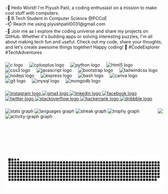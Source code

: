 <p align="left">-👋 Hello World! I'm Piyush Patil, a coding enthusiast on a mission to make cool stuff with computers.<br>-🌱 B.Tech Student in Computer Science @PCCoE<br>-📫 Reach me using piyushpatil0031@gmail.com<br>-🚀 Join me as I explore the coding universe and share my projects on GitHub. Whether it's building apps or solving interesting puzzles, I'm all about making tech fun and useful. Check out my code, share your thoughts, and let's create awesome things together! Happy coding! 🌟 #CodeExplorer #TechAdventures</p>


###

<div align="left">
  <img src="https://cdn.jsdelivr.net/gh/devicons/devicon/icons/c/c-original.svg" height="40" alt="c logo"  />
  <img width="12" />
  <img src="https://cdn.jsdelivr.net/gh/devicons/devicon/icons/cplusplus/cplusplus-original.svg" height="40" alt="cplusplus logo"  />
  <img width="12" />
  <img src="https://cdn.jsdelivr.net/gh/devicons/devicon/icons/python/python-original.svg" height="40" alt="python logo"  />
  <img width="12" />
  <img src="https://cdn.jsdelivr.net/gh/devicons/devicon/icons/html5/html5-original.svg" height="40" alt="html5 logo"  />
  <img width="12" />
  <img src="https://cdn.jsdelivr.net/gh/devicons/devicon/icons/css3/css3-original.svg" height="40" alt="css3 logo"  />
  <img width="12" />
  <img src="https://cdn.jsdelivr.net/gh/devicons/devicon/icons/javascript/javascript-original.svg" height="40" alt="javascript logo"  />
  <img width="12" />
  <img src="https://cdn.jsdelivr.net/gh/devicons/devicon/icons/bootstrap/bootstrap-original.svg" height="40" alt="bootstrap logo"  />
  <img width="12" />
  <img src="https://cdn.jsdelivr.net/gh/devicons/devicon/icons/tailwindcss/tailwindcss-original-wordmark.svg" height="40" alt="tailwindcss logo"  />
  <img width="12" />
  <img src="https://cdn.jsdelivr.net/gh/devicons/devicon/icons/nodejs/nodejs-original.svg" height="40" alt="nodejs logo"  />
  <img width="12" />
  <img src="https://cdn.jsdelivr.net/gh/devicons/devicon/icons/express/express-original.svg" height="40" alt="express logo"  />
  <img width="12" />
  <img src="https://cdn.jsdelivr.net/gh/devicons/devicon/icons/bash/bash-original.svg" height="40" alt="bash logo"  />
  <img width="12" />
  <img src="https://cdn.jsdelivr.net/gh/devicons/devicon/icons/canva/canva-original.svg" height="40" alt="canva logo"  />
  <img width="12" />
  <img src="https://cdn.jsdelivr.net/gh/devicons/devicon/icons/git/git-original.svg" height="40" alt="git logo"  />
  <img width="12" />
  <img src="https://cdn.jsdelivr.net/gh/devicons/devicon/icons/mysql/mysql-original.svg" height="40" alt="mysql logo"  />
  <img width="12" />
  <img src="https://cdn.jsdelivr.net/gh/devicons/devicon/icons/mongodb/mongodb-original.svg" height="40" alt="mongodb logo"  />
</div>

###

<div align="left">
  <a href="https://www.instagram.com/pishya.patil" target="_blank">
    <img src="https://raw.githubusercontent.com/maurodesouza/profile-readme-generator/master/src/assets/icons/social/instagram/default.svg" width="54" height="42" alt="instagram logo"  />
  </a>
  <a href="piyushpatil0031@gmail.com" target="_blank">
    <img src="https://raw.githubusercontent.com/maurodesouza/profile-readme-generator/master/src/assets/icons/social/gmail/default.svg" width="54" height="42" alt="gmail logo"  />
  </a>
  <a href="https://www.linkedin.com/in/piyush-patil-0606b127b?lipi=urn%3Ali%3Apage%3Ad_flagship3_profile_view_base_contact_details%3BxjmvecHvRlydGo0Cv2OC2w%3D%3D" target="_blank">
    <img src="https://raw.githubusercontent.com/maurodesouza/profile-readme-generator/master/src/assets/icons/social/linkedin/default.svg" width="54" height="42" alt="linkedin logo"  />
  </a>
  <a href="https://www.facebook.com/pishya.patil" target="_blank">
    <img src="https://raw.githubusercontent.com/maurodesouza/profile-readme-generator/master/src/assets/icons/social/facebook/default.svg" width="54" height="42" alt="facebook logo"  />
  </a>
  <a href="https://x.com/patilpishya" target="_blank">
    <img src="https://raw.githubusercontent.com/maurodesouza/profile-readme-generator/master/src/assets/icons/social/twitter/default.svg" width="54" height="42" alt="twitter logo"  />
  </a>
  <a href="https://stackoverflow.com/users/23302350/piyush-patil" target="_blank">
    <img src="https://raw.githubusercontent.com/maurodesouza/profile-readme-generator/master/src/assets/icons/social/stackoverflow/default.svg" width="54" height="42" alt="stackoverflow logo"  />
  </a>
  <a href="https://www.hackerrank.com/profile/piyushpatil0031" target="_blank">
    <img src="https://raw.githubusercontent.com/maurodesouza/profile-readme-generator/master/src/assets/icons/social/hackerrank/default.svg" width="54" height="42" alt="hackerrank logo"  />
  </a>
  <a href="https://dribbble.com/PiyushPatil0031" target="_blank">
    <img src="https://raw.githubusercontent.com/maurodesouza/profile-readme-generator/master/src/assets/icons/social/dribbble/default.svg" width="54" height="42" alt="dribbble logo"  />
  </a>
</div>

###

<img align="right" height="150" src="https://i.giphy.com/media/v1.Y2lkPTc5MGI3NjExamNmdHkzbGhqdXRtejh0aDJmc3czOG5kc25tYnBvcDM3MG41ZGNwcCZlcD12MV9pbnRlcm5hbF9naWZfYnlfaWQmY3Q9Zw/JIX9t2j0ZTN9S/giphy.gif"  />

###

<div align="left">
  <img src="https://github-readme-stats.vercel.app/api?username=patil-piyush&hide_title=false&hide_rank=true&show_icons=true&include_all_commits=true&count_private=true&disable_animations=false&theme=vue-dark&locale=en&hide_border=true" height="150" alt="stats graph"  />
  <img src="https://github-readme-stats.vercel.app/api/top-langs?username=patil-piyush&locale=en&hide_title=false&layout=compact&card_width=320&langs_count=5&theme=vue-dark&hide_border=true" height="150" alt="languages graph"  />
  <img src="https://streak-stats.demolab.com?user=patil-piyush&locale=en&mode=daily&theme=vue-dark&hide_border=true&border_radius=5" height="150" alt="streak graph"  />
  <img src="https://github-profile-trophy.vercel.app?username=patil-piyush&theme=onestar&column=4&row=2&margin-w=4&margin-h=4&no-frame=false&no-bg=true" height="150" alt="trophy graph"  />
  <img src="https://github-readme-activity-graph.vercel.app/graph?username=patil-piyush&theme=vue&area=true&hide_border=true&hide_title=false&radius=16" height="150" alt="activity-graph graph"  />
</div>

###
###
<br clear="both">

<img src="https://raw.githubusercontent.com/patil-piyush/patil-piyush/output/snake.svg" alt="Snake animation" />

###
